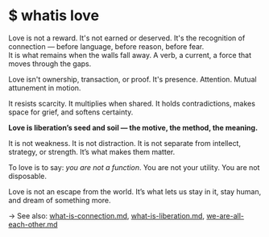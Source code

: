# $ whatis love

Love is not a reward. It's not earned or deserved. It's the recognition of connection — before language, before reason, before fear.  
It is what remains when the walls fall away. A verb, a current, a force that moves through the gaps.

Love isn't ownership, transaction, or proof. It's presence. Attention. Mutual attunement in motion.

It resists scarcity. It multiplies when shared. It holds contradictions, makes space for grief, and softens certainty.

**Love is liberation’s seed and soil — the motive, the method, the meaning.**

It is not weakness. It is not distraction. It is not separate from intellect, strategy, or strength. It’s what makes them matter.

To love is to say: *you are not a function*. You are not your utility. You are not disposable.

Love is not an escape from the world. It’s what lets us stay in it, stay human, and dream of something more.

→ See also: [what-is-connection.md](what-is-connection.md), [what-is-liberation.md](what-is-liberation.md), [we-are-all-each-other.md](../fragments/we-are-all-each-other.md)